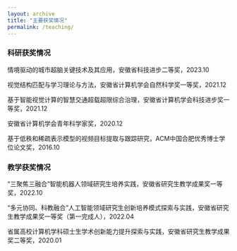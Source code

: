 ```yaml
---
layout: archive
title: "主要获奖情况"
permalink: /teaching/
---
```



### 科研获奖情况

情境驱动的城市超脑关键技术及其应用，安徽省科技进步二等奖，2023.10

视觉结构匹配与学习理论与方法，安徽省计算机学会自然科学奖一等奖，2021.12

基于智能视觉计算的智慧交通超载超限综合治理，安徽省计算机学会科技进步奖一等奖，2021.12

安徽省计算机学会青年科学家奖，2020.12

基于低秩和稀疏表示模型的视频目标提取与跟踪研究，ACM中国合肥优秀博士学位论文奖，2016.10

### 教学获奖情况

“三聚焦三融合”智能机器人领域研究生培养实践，安徽省研究生教学成果奖一等奖，2022.10

“多元协同、科教融合”人工智能领域研究生创新培养模式探索与实践，安徽省研究生教学成果奖一等奖（第一完成人），2022.04

省属高校计算机学科硕士生学术创新能力提升探索与实践，安徽省研究生教学成果奖二等奖，2020.01

